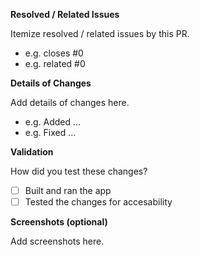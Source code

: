 **Resolved / Related Issues**

Itemize resolved / related issues by this PR.
- e.g. closes #0
- e.g. related #0

**Details of Changes**

Add details of changes here.
- e.g. Added ...
- e.g. Fixed ...

**Validation**

How did you test these changes?
- [ ] Built and ran the app
- [ ] Tested the changes for accesability

**Screenshots (optional)**

Add screenshots here.
